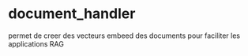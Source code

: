 # document_handler
permet de creer des vecteurs embeed des documents pour faciliter les applications RAG
